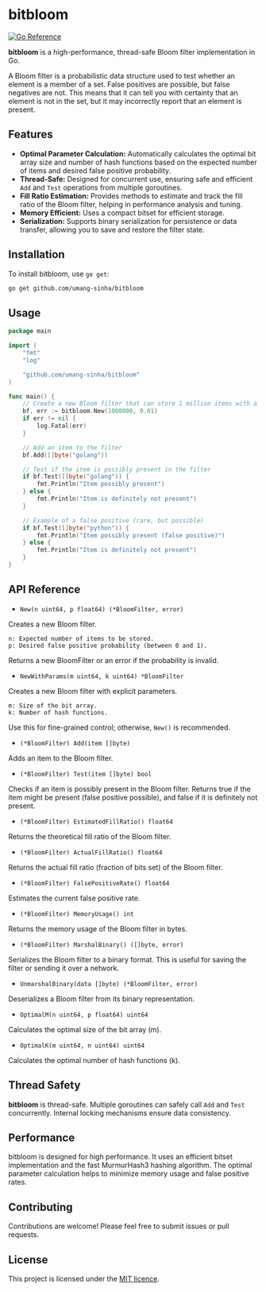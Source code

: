 # bitbloom

[![Go Reference](https://pkg.go.dev/badge/github.com/umang-sinha/bitbloom.svg)](https://pkg.go.dev/github.com/umang-sinha/bitbloom)

**bitbloom** is a high-performance, thread-safe Bloom filter implementation in Go.

A Bloom filter is a probabilistic data structure used to test whether an element is a member of a set.
False positives are possible, but false negatives are not. This means that it can tell you with certainty
that an element is not in the set, but it may incorrectly report that an element is present.

## Features

- **Optimal Parameter Calculation:** Automatically calculates the optimal bit array size and number of hash functions based on the expected number of items and desired false positive probability.
- **Thread-Safe:** Designed for concurrent use, ensuring safe and efficient `Add` and `Test` operations from multiple goroutines.
- **Fill Ratio Estimation:** Provides methods to estimate and track the fill ratio of the Bloom filter, helping in performance analysis and tuning.
- **Memory Efficient:** Uses a compact bitset for efficient storage.
- **Serialization:** Supports binary serialization for persistence or data transfer, allowing you to save and restore the filter state.

## Installation

To install bitbloom, use `go get`:

```bash
go get github.com/umang-sinha/bitbloom
```

## Usage

```go
package main

import (
	"fmt"
	"log"

	"github.com/umang-sinha/bitbloom"
)

func main() {
	// Create a new Bloom filter that can store 1 million items with a 1% false positive rate
	bf, err := bitbloom.New(1000000, 0.01)
	if err != nil {
		log.Fatal(err)
	}

	// Add an item to the filter
	bf.Add([]byte("golang"))

	// Test if the item is possibly present in the filter
	if bf.Test([]byte("golang")) {
		fmt.Println("Item possibly present")
	} else {
		fmt.Println("Item is definitely not present")
	}

	// Example of a false positive (rare, but possible)
	if bf.Test([]byte("python")) {
		fmt.Println("Item possibly present (false positive)")
	} else {
		fmt.Println("Item is definitely not present")
	}
}
```

## API Reference

- ```New(n uint64, p float64) (*BloomFilter, error)```

Creates a new Bloom filter.

    n: Expected number of items to be stored.
    p: Desired false positive probability (between 0 and 1).

Returns a new BloomFilter or an error if the probability is invalid.

- ```NewWithParams(m uint64, k uint64) *BloomFilter```

Creates a new Bloom filter with explicit parameters.

    m: Size of the bit array.
    k: Number of hash functions.

Use this for fine-grained control; otherwise, ```New()``` is recommended.

- ```(*BloomFilter) Add(item []byte)```

Adds an item to the Bloom filter.

- ```(*BloomFilter) Test(item []byte) bool```

Checks if an item is possibly present in the Bloom filter.  Returns true if the item might be present (false positive possible), and false if it is definitely not present.

- ```(*BloomFilter) EstimatedFillRatio() float64```

Returns the theoretical fill ratio of the Bloom filter.

- ```(*BloomFilter) ActualFillRatio() float64```

Returns the actual fill ratio (fraction of bits set) of the Bloom filter.

- ```(*BloomFilter) FalsePositiveRate() float64```

Estimates the current false positive rate.

- ```(*BloomFilter) MemoryUsage() int```

Returns the memory usage of the Bloom filter in bytes.

- ```(*BloomFilter) MarshalBinary() ([]byte, error)```

Serializes the Bloom filter to a binary format.  This is useful for saving the filter or sending it over a network.

- ```UnmarshalBinary(data []byte) (*BloomFilter, error)```

Deserializes a Bloom filter from its binary representation.

- ```OptimalM(n uint64, p float64) uint64```

Calculates the optimal size of the bit array (m).

- ```OptimalK(m uint64, n uint64) uint64```

Calculates the optimal number of hash functions (k).

## Thread Safety

**bitbloom** is thread-safe.  Multiple goroutines can safely call ```Add``` and ```Test``` concurrently.  Internal locking mechanisms ensure data consistency.

## Performance

bitbloom is designed for high performance.  It uses an efficient bitset implementation and the fast MurmurHash3 hashing algorithm.  The optimal parameter calculation helps to minimize memory usage and false positive rates.

## Contributing

Contributions are welcome! Please feel free to submit issues or pull requests.

## License

This project is licensed under the [MIT licence](https://github.com/umang-sinha/bitbloom/blob/main/LICENSE).